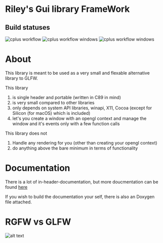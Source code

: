 # Riley's Gui library FrameWork

## Build statuses
![cplus workflow](https://github.com/ColleagueRiley/RGFW/actions/workflows/linux.yml/badge.svg)
![cplus workflow windows](https://github.com/ColleagueRiley/RGFW/actions/workflows/windows.yml/badge.svg)
![cplus workflow windows](https://github.com/ColleagueRiley/RGFW/actions/workflows/macos.yml/badge.svg)

# About
This library is meant to be used as a very small and flexable alternative library to GLFW. 

This library 

1) is single header and portable (written in C89 in mind)
2) is very small compared to other libraries
3) only depends on system API libraries, winapi, X11, Cocoa (except for Silicon (for macOS) which is included)
4) let's you create a window with an opengl context and manage the window and it's events only with a few function calls 

This library does not

1) Handle any rendering for you (other than creating your opengl context)
2) do anything above the bare minimum in terms of functionality 

# Documentation

There is a lot of in-header-documentation, but more doucmentation can be found [here](https://RSGL.github.io/RGFW)

If you wish to build the documentation your self, there is also an Doxygen file attached.

# RGFW vs GLFW

![alt text](https://github.com/ColleagueRiley/RGFW/blob/main/RGFWvsGLFW.png?raw=true)
